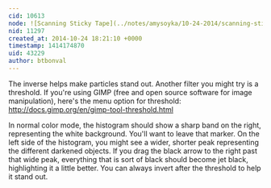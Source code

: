 ```yaml
---
cid: 10613
node: ![Scanning Sticky Tape](../notes/amysoyka/10-24-2014/scanning-sticky-tape)
nid: 11297
created_at: 2014-10-24 18:21:10 +0000
timestamp: 1414174870
uid: 43229
author: btbonval
---
```


The inverse helps make particles stand out. Another filter you might try is a threshold. If you're using GIMP (free and open source software for image manipulation), here's the menu option for threshold:
http://docs.gimp.org/en/gimp-tool-threshold.html

In normal color mode, the histogram should show a sharp band on the right, representing the white background. You'll want to leave that marker. On the left side of the histogram, you might see a wider, shorter peak representing the different darkened objects. If you drag the black arrow to the right past that wide peak, everything that is sort of black should become jet black, highlighting it a little better. You can always invert after the threshold to help it stand out.